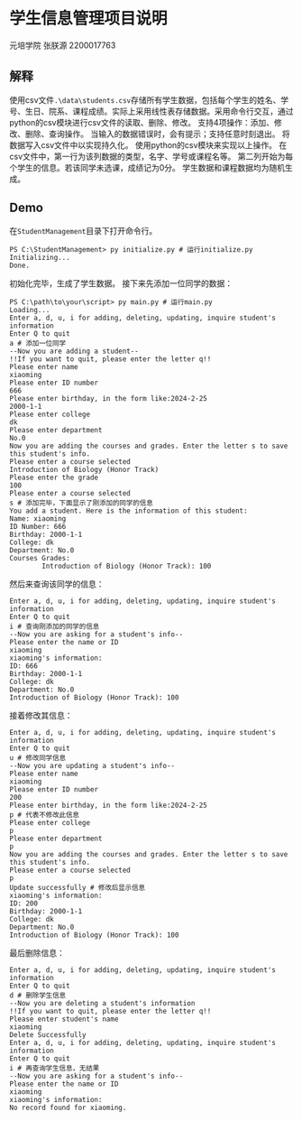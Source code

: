 # 学生信息管理项目说明
元培学院 张朕源 2200017763
## 解释
使用csv文件`.\data\students.csv`存储所有学生数据，包括每个学生的姓名、学号、生日、院系、课程成绩。实际上采用线性表存储数据。采用命令行交互，通过python的csv模块进行csv文件的读取、删除、修改。
支持4项操作：添加、修改、删除、查询操作。
当输入的数据错误时，会有提示；支持任意时刻退出。
将数据写入csv文件中以实现持久化。
使用python的csv模块来实现以上操作。
在csv文件中，第一行为该列数据的类型，名字、学号或课程名等。
第二列开始为每个学生的信息。若该同学未选课，成绩记为0分。
学生数据和课程数据均为随机生成。
## Demo
在`StudentManagement`目录下打开命令行。
```
PS C:\StudentManagement> py initialize.py # 运行initialize.py
Initializing...
Done.
```
初始化完毕，生成了学生数据。
接下来先添加一位同学的数据：
```
PS C:\path\to\your\script> py main.py # 运行main.py
Loading...
Enter a, d, u, i for adding, deleting, updating, inquire student's information
Enter Q to quit
a # 添加一位同学
--Now you are adding a student--
!!If you want to quit, please enter the letter q!!
Please enter name
xiaoming
Please enter ID number
666
Please enter birthday, in the form like:2024-2-25
2000-1-1
Please enter college
dk
Please enter department
No.0
Now you are adding the courses and grades. Enter the letter s to save this student's info.
Please enter a course selected
Introduction of Biology (Honor Track)
Please enter the grade
100
Please enter a course selected
s # 添加完毕，下面显示了刚添加的同学的信息
You add a student. Here is the information of this student:
Name: xiaoming
ID Number: 666
Birthday: 2000-1-1
College: dk
Department: No.0
Courses Grades:
        Introduction of Biology (Honor Track): 100
```
然后来查询该同学的信息：
```
Enter a, d, u, i for adding, deleting, updating, inquire student's information
Enter Q to quit
i # 查询刚添加的同学的信息
--Now you are asking for a student's info--
Please enter the name or ID
xiaoming
xiaoming's information:
ID: 666
Birthday: 2000-1-1
College: dk
Department: No.0
Introduction of Biology (Honor Track): 100

```
接着修改其信息：
```
Enter a, d, u, i for adding, deleting, updating, inquire student's information
Enter Q to quit
u # 修改同学信息
--Now you are updating a student's info--
Please enter name
xiaoming
Please enter ID number
200
Please enter birthday, in the form like:2024-2-25
p # 代表不修改此信息
Please enter college
p
Please enter department
p
Now you are adding the courses and grades. Enter the letter s to save this student's info.
Please enter a course selected
p
Update successfully # 修改后显示信息
xiaoming's information:
ID: 200
Birthday: 2000-1-1
College: dk
Department: No.0
Introduction of Biology (Honor Track): 100
```
最后删除信息：
```
Enter a, d, u, i for adding, deleting, updating, inquire student's information
Enter Q to quit
d # 删除学生信息
--Now you are deleting a student's information
!!If you want to quit, please enter the letter q!!
Please enter student's name
xiaoming
Delete Successfully
Enter a, d, u, i for adding, deleting, updating, inquire student's information
Enter Q to quit
i # 再查询学生信息，无结果
--Now you are asking for a student's info--
Please enter the name or ID
xiaoming
xiaoming's information:
No record found for xiaoming.
```

